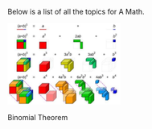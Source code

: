 <html>
<body>

<head>
 <style>
  .intro {
   bottom-margin: 50px;
  }
  .binomialimg {
    width: 225px;
    border-width: 1px;
    border-color: Black;
    display: inline-block;
   }
 </style>
</head>

<p class="intro">
 Below is a list of all the topics for A Math.
</p>

<div class="binomial">
 <img class="binomialimg" src="images/Capture.JPG">
 <p> Binomial Theorem </p>
</div>

</body>
</html>
